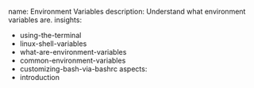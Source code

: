 name: Environment Variables
description: Understand what environment variables are.
insights:
  - using-the-terminal
  - linux-shell-variables
  - what-are-environment-variables
  - common-environment-variables
  - customizing-bash-via-bashrc
aspects:
  - introduction
 
